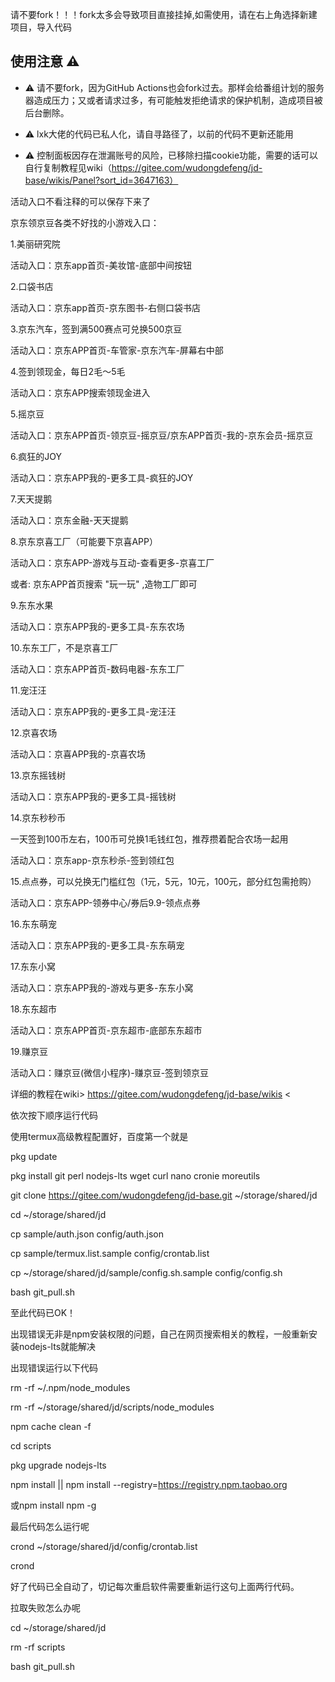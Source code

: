 请不要fork！！！fork太多会导致项目直接挂掉,如需使用，请在右上角选择新建项目，导入代码
## 使用注意 :warning:

- :warning: 请不要fork，因为GitHub Actions也会fork过去。那样会给番组计划的服务器造成压力；又或者请求过多，有可能触发拒绝请求的保护机制，造成项目被后台删除。

- :warning: lxk大佬的代码已私人化，请自寻路径了，以前的代码不更新还能用

- :warning: 控制面板因存在泄漏账号的风险，已移除扫描cookie功能，需要的话可以自行复制教程见wiki（https://gitee.com/wudongdefeng/jd-base/wikis/Panel?sort_id=3647163）

活动入口不看注释的可以保存下来了

京东领京豆各类不好找的小游戏入口：

1.美丽研究院

活动入口：京东app首页-美妆馆-底部中间按钮

2.口袋书店

活动入口：京东app首页-京东图书-右侧口袋书店

3.京东汽车，签到满500赛点可兑换500京豆

活动入口：京东APP首页-车管家-京东汽车-屏幕右中部

4.签到领现金，每日2毛～5毛

活动入口：京东APP搜索领现金进入

5.摇京豆

活动入口：京东APP首页-领京豆-摇京豆/京东APP首页-我的-京东会员-摇京豆

6.疯狂的JOY

活动入口：京东APP我的-更多工具-疯狂的JOY

7.天天提鹅

活动入口：京东金融-天天提鹅

8.京东京喜工厂（可能要下京喜APP）

活动入口：京东APP-游戏与互动-查看更多-京喜工厂

或者: 京东APP首页搜索 "玩一玩" ,造物工厂即可

9.东东水果

活动入口：京东APP我的-更多工具-东东农场

10.东东工厂，不是京喜工厂

活动入口：京东APP首页-数码电器-东东工厂

11.宠汪汪

活动入口：京东APP我的-更多工具-宠汪汪

12.京喜农场

活动入口：京喜APP我的-京喜农场

13.京东摇钱树 

活动入口：京东APP我的-更多工具-摇钱树

14.京东秒秒币

一天签到100币左右，100币可兑换1毛钱红包，推荐攒着配合农场一起用

活动入口：京东app-京东秒杀-签到领红包

15.点点券，可以兑换无门槛红包（1元，5元，10元，100元，部分红包需抢购）

活动入口：京东APP-领券中心/券后9.9-领点点券

16.东东萌宠

活动入口：京东APP我的-更多工具-东东萌宠

17.东东小窝

活动入口：京东APP我的-游戏与更多-东东小窝

18.东东超市

活动入口：京东APP首页-京东超市-底部东东超市

19.赚京豆

活动入口：赚京豆(微信小程序)-赚京豆-签到领京豆

  详细的教程在wiki> https://gitee.com/wudongdefeng/jd-base/wikis <

  依次按下顺序运行代码  

  
  使用termux高级教程配置好，百度第一个就是  

  pkg update  

  pkg install git perl nodejs-lts wget curl nano cronie moreutils  

  git clone https://gitee.com/wudongdefeng/jd-base.git ~/storage/shared/jd  

  cd  ~/storage/shared/jd  

  cp sample/auth.json config/auth.json  

  cp sample/termux.list.sample config/crontab.list  

  cp ~/storage/shared/jd/sample/config.sh.sample config/config.sh  

  bash git_pull.sh  

  至此代码已OK！  

  
  

 出现错误无非是npm安装权限的问题，自己在网页搜索相关的教程，一般重新安装nodejs-lts就能解决
 
 出现错误运行以下代码

 rm -rf ~/.npm/node_modules
  
 rm -rf ~/storage/shared/jd/scripts/node_modules
 
 npm cache clean -f
  
 cd scripts

 pkg upgrade nodejs-lts

 npm install || npm install --registry=https://registry.npm.taobao.org
 
 或npm install npm -g
   

 最后代码怎么运行呢  

 crond ~/storage/shared/jd/config/crontab.list
  
 crond
 
 好了代码已全自动了，切记每次重启软件需要重新运行这句上面两行代码。


拉取失败怎么办呢

cd  ~/storage/shared/jd

rm -rf scripts

bash git_pull.sh
  

 
 


